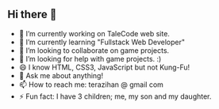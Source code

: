 ## Hi there 👋

- 🔭 I’m currently working on TaleCode web site.
- 🌱 I’m currently learning "Fullstack Web Developer"
- 👯 I’m looking to collaborate on game projects.
- 🤔 I’m looking for help with game projects. :)
- 😄 I know HTML, CSS3, JavaScript but not Kung-Fu!
- 💬 Ask me about anything!
- 📫 How to reach me: terazihan @ gmail com
- ⚡ Fun fact: I have 3 children; me, my son and my daughter.
<!--


Here are some ideas to get you started:

- 🔭 I’m currently working on TaleCode web site.
- 🌱 I’m currently learning "Fullstack Web Developer"
- 👯 I’m looking to collaborate on game projects.
- 🤔 I’m looking for help with game projects. :)
- 💬 Ask me about anything!
- 📫 How to reach me: terazihan gmail
- 😄 Pronouns: ...
- ⚡ Fun fact: I have 3 children; me, my son and my daughter.
-->

